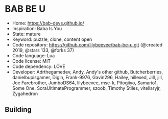 # BAB BE U

- Home: https://bab-devs.github.io/
- Inspiration: Baba Is You
- State: mature
- Keyword: puzzle, clone, content open
- Code repository: https://github.com/lilybeevee/bab-be-u.git (@created 2019, @stars 133, @forks 37)
- Code language: Lua
- Code license: MIT
- Code dependency: LÖVE
- Developer: Adrthegamedev, Andy, Andy's other github, Butcherberries, danielbupisgamer, Digin, Frank-9976, Gavin296, Hailey, hillexed, Jill, jill, Joe Farebrother, JumboDS64, lilybeevee, mse-k, Pitogiiyo, Samario1, Some One, SoraUltimateProgrammer, szoob, Timothy Stiles, vitellaryjr, Zygahedron

## Building
